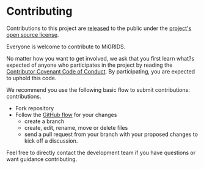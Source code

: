 # Contributing

Contributions to this project are [released](https://help.github.com/articles/github-terms-of-service/#6-contributions-under-repository-license) to the public under the [project's open source license](LICENSE.md).

Everyone is welcome to contribute to MiGRIDS. 

No matter how you want to get involved, we ask that you first learn what?s expected of anyone who participates in the project by reading the [Contributor Covenant Code of Conduct](http://contributor-covenant.org). By participating, you are expected to uphold this code.

We recommend you use the following basic flow to submit contributions:
contributions. 

- Fork repository
- Follow the [GitHub flow](https://help.github.com/articles/github-flow/) for
  your changes
  - create a branch
  - create, edit, rename, move or delete files
  - send a pull request from your branch with your proposed changes to kick off
    a discussion.

Feel free to directly contact the development team if you have
questions or want guidance contributing.
